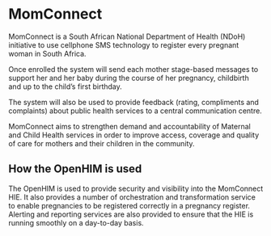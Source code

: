 # MomConnect

MomConnect is a South African National Department of Health (NDoH) initiative to use cellphone SMS technology to register every pregnant woman in South Africa.

Once enrolled the system will send each mother stage-based messages to support her and her baby during the course of her pregnancy, childbirth and up to the child’s first birthday.

The system will also be used to provide feedback (rating, compliments and complaints) about public health services to a central communication centre.

MomConnect aims to strengthen demand and accountability of Maternal and Child Health services in order to improve access, coverage and quality of care for mothers and their children in the community.

## How the OpenHIM is used

The OpenHIM is used to provide security and visibility into the MomConnect HIE. It also provides a number of orchestration and transformation service to enable pregnancies to be registered correctly in a pregnancy register. Alerting and reporting services are also provided to ensure that the HIE is running smoothly on a day-to-day basis.
